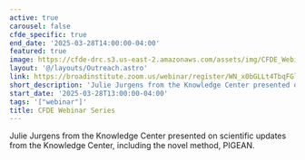 ```yaml
---
active: true
carousel: false
cfde_specific: true
end_date: '2025-03-28T14:00:00-04:00'
featured: true
image: https://cfde-drc.s3.us-east-2.amazonaws.com/assets/img/CFDE_Webinar-032825.png
layout: '@/layouts/Outreach.astro'
link: https://broadinstitute.zoom.us/webinar/register/WN_x0bGLLt4TbqFGlxlMM-T2A#/registration
short_description: 'Julie Jurgens from the Knowledge Center presented on scientific updates from the Knowledge Center, including the novel method, PIGEAN.'
start_date: '2025-03-28T13:00:00-04:00'
tags: '["webinar"]'
title: CFDE Webinar Series
---
```

Julie Jurgens from the Knowledge Center presented on scientific updates from the Knowledge Center, including the novel method, PIGEAN.